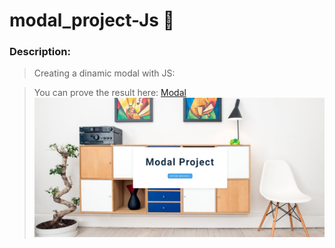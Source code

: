 # modal_project-Js :link:

### Description:

>Creating a dinamic modal with JS:

>You can prove the result here: [Modal](https://celfiew.github.io/modal_project-Js/) 
![imagenes](https://github.com/celfiew/modal_project-Js/blob/main/img/modalProject.PNG)
